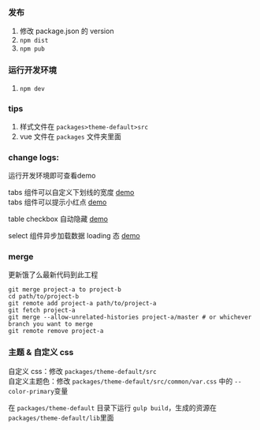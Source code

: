  
### 发布  
1. 修改 package.json 的 version
2. `npm dist` 
3. `npm pub`  

### 运行开发环境  
1. `npm dev`  

### tips
1. 样式文件在  `packages>theme-default>src`
2. vue 文件在 `packages` 文件夹里面


### change logs:
运行开发环境即可查看demo  

tabs 组件可以自定义下划线的宽度 [demo](http://localhost:8080/#/zh-CN/component/tabs)  
tabs 组件可以提示小红点  [demo](http://localhost:8080/#/zh-CN/component/tabs)

table checkbox 自动隐藏 [demo](http://localhost:8080/#/zh-CN/component/table)

select 组件异步加载数据 loading 态 [demo](http://localhost:8080/#/zh-CN/component/select)  


### merge
更新饿了么最新代码到此工程  

```
git merge project-a to project-b  
cd path/to/project-b  
git remote add project-a path/to/project-a  
git fetch project-a
git merge --allow-unrelated-histories project-a/master # or whichever branch you want to merge
git remote remove project-a
```

### 主题 & 自定义 css
自定义 css：修改 `packages/theme-default/src`  
自定义主题色：修改 `packages/theme-default/src/common/var.css` 中的 `--color-primary`变量  
  
在 `packages/theme-default` 目录下运行 `gulp build`，生成的资源在 `packages/theme-default/lib`里面